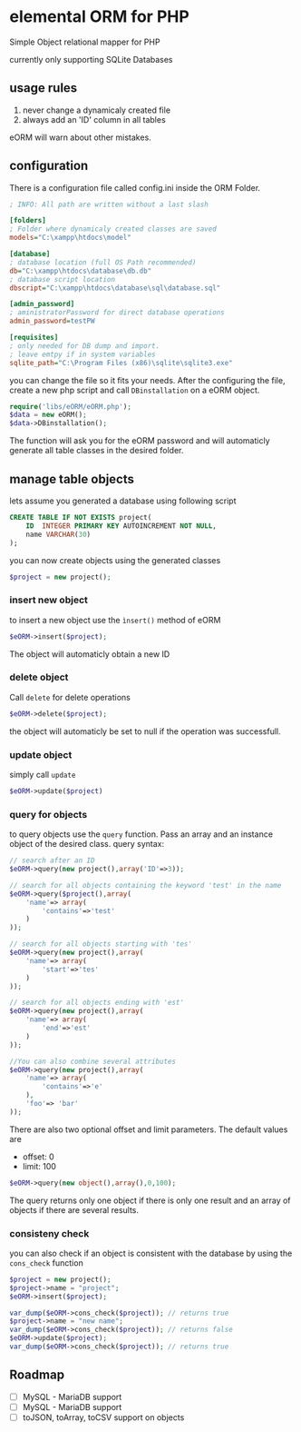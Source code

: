 # elemental ORM for PHP
Simple Object relational mapper for PHP

currently only supporting SQLite Databases 

## usage rules
1. never change a dynamicaly created file
1. always add an 'ID' column in all tables

eORM will warn about other mistakes.

## configuration
There is a configuration file called config.ini inside the ORM Folder.
``` ini
; INFO: All path are written without a last slash

[folders]
; Folder where dynamicaly created classes are saved
models="C:\xampp\htdocs\model"

[database]
; database location (full OS Path recommended)
db="C:\xampp\htdocs\database\db.db"
; database script location
dbscript="C:\xampp\htdocs\database\sql\database.sql"

[admin_password]
; aministratorPassword for direct database operations
admin_password=testPW

[requisites]
; only needed for DB dump and import.  
; leave emtpy if in system variables
sqlite_path="C:\Program Files (x86)\sqlite\sqlite3.exe"
```
you can change the file so it fits your needs. 
After the configuring the file, create a new php script and
call `DBinstallation` on a eORM object.
``` php
require('libs/eORM/eORM.php');
$data = new eORM();
$data->DBinstallation();
```
The function will ask you for the eORM password and 
will automaticly generate all table classes in the desired
folder.
## manage table objects
lets assume you generated a database using following script
``` SQL
CREATE TABLE IF NOT EXISTS project(
    ID  INTEGER PRIMARY KEY AUTOINCREMENT NOT NULL,
    name VARCHAR(30)
);
```
you can now create objects using the generated classes
``` php
$project = new project();
```
### insert new object
to insert a new object use the `ìnsert()` method of eORM
``` php
$eORM->insert($project);
```
The object will automaticly obtain a new ID
### delete object
Call `delete` for delete operations
```php
$eORM->delete($project);
```
the object will automaticly be set to null if the operation was
successfull.
### update object
simply call `update` 
``` php
$eORM->update($project)
```

### query for objects
to query objects use the `query` function. Pass an array
and an instance object of the desired class.
query syntax:
``` php
// search after an ID
$eORM->query(new project(),array('ID'=>3));

// search for all objects containing the keyword 'test' in the name
$eORM->query($project(),array(
    'name'=> array(
        'contains'=>'test'
    )
));

// search for all objects starting with 'tes'
$eORM->query(new project(),array(
    'name'=> array(
        'start'=>'tes'
    )
));

// search for all objects ending with 'est'
$eORM->query(new project(),array(
    'name'=> array(
        'end'=>'est'
    )
));

//You can also combine several attributes
$eORM->query(new project(),array(
    'name'=> array(
        'contains'=>'e'
    ),
    'foo'=> 'bar'
));
```
There are also two optional offset and limit parameters.
The default values are
- offset: 0
- limit: 100
``` php
$eORM->query(new object(),array(),0,100);
```

The query returns only one object if there is only one result
and an array of objects if there are several results.
### consisteny check
you can also check if an object is consistent
with the database by using the `cons_check` function
``` php
$project = new project();
$project->name = "project";
$eORM->insert($project);

var_dump($eORM->cons_check($project)); // returns true
$project->name = "new name";
var_dump($eORM->cons_check($project)); // returns false
$eORM->update($project);
var_dump($eORM->cons_check($project)); // returns true
```

## Roadmap
- [ ] MySQL - MariaDB support
- [ ] MySQL - MariaDB support
- [ ] toJSON, toArray, toCSV support on objects

